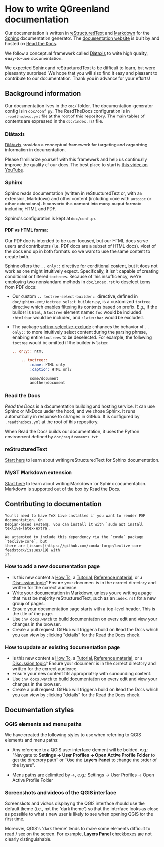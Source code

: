 # How to write QGreenland documentation

Our documentation is written in
[reStructuredText](https://docutils.sourceforge.io/rst.html) and
[Markdown](https://daringfireball.net/projects/markdown/) for the
[Sphinx](https://www.sphinx-doc.org/en/master/) documentation generator. The
[documentation website](https://qgreenland.readthedocs.io/) is built by and hosted on
[Read the Docs](https://readthedocs.org/).

We follow a conceptual framework called [Diátaxis](https://diataxis.fr/) to
write high quality, easy-to-use documentation.

We expected Sphinx and reStructuredText to be difficult to learn, but were
pleasantly surprised. We hope that you will also find it easy and pleasant to
contribute to our documentation. Thank you in advance for your efforts!


## Background information

Our documentation lives in the `doc/` folder. The documentation-generator
config is in `doc/conf.py`. The ReadTheDocs configuration is in
`.readthedocs.yml` file at the root of this repository. The main tables of
contents are expressed in the `doc/index.rst` file.


### Diátaxis

[Diátaxis](https://diataxis.fr/) provides a conceptual framework for targeting
and organizing information in documentation.

Please familiarize yourself with this framework and help us continually improve
the quality of our docs. The best place to start is [this video on
YouTube](https://www.youtube.com/watch?v=t4vKPhjcMZg).


### Sphinx

Sphinx reads documentation (written in reStructuredText or, with an extension, Markdown)
and other content (including code with `autodoc` or other extensions). It converts this
content into many output formats including HTML and PDF.

Sphinx's configuration is kept at `doc/conf.py`.


#### PDF vs HTML format

Our PDF doc is intended to be user-focused, but our HTML docs serve users and
contributors (i.e. PDF docs are a subset of HTML docs). Most of the docs end up in both
formats, so we want to use the same content to create both.

Sphinx offers the `.. only::` directive for conditional content, but it does not work as
one might intuitively expect. Specifically, it isn't capable of creating conditional or
filtered `toctrees`. Because of this insufficiency, we're employing two nonstandard
methods in `doc/index.rst` to deselect items from PDF docs:

* Our custom `.. toctree-select-builder::` directive, defined in
  `doc/sphinx-ext/toctree_select_builder.py`, is a customized `toctree` directive which
  enables filtering its contents based on prefix. E.g., if the builder is `html`, a
  `toctree` element named `foo` would be included, `:html:bar` would be included, and
  `:latex:baz` would be excluded.
* The package
  [sphinx-selective-exclude](https://pypi.org/project/sphinx-selective-exclude/)
  enhances the behavior of `.. only::` to more intuitively select content during the
  parsing phrase, enabling entire `toctrees` to be deselected. For example, the
  following `toctree` would be omitted if the builder is `latex`:

  ```rst
  .. only:: html

      .. toctree::
          :name: HTML only
          :caption: HTML only

          some/document
          another/document
  ```


### Read the Docs

_Read the Docs_ is a documentation building and hosting service. It can use
Sphinx or MkDocs under the hood, and we chose Sphinx. It runs automatically in
response to changes in GitHub. It is configured by `.readthedocs.yml` at the
root of this repository.

When Read the Docs builds our documentation, it uses the Python environment
defined by `doc/requirements.txt`.


### reStructuredText

[Start
here](https://www.sphinx-doc.org/en/master/usage/restructuredtext/basics.html)
to learn about writing reStructuredText for Sphinx documentation.


### MyST Markdown extension

[Start here](https://myst-parser.readthedocs.io) to learn about writing
Markdown for Sphinx documentation. Markdown is supported out of the box by Read
the Docs.


## Contributing to documentation

```{attention}
You'll need to have TeX Live installed if you want to render PDF documentation. On
Debian-based systems, you can install it with `sudo apt install texlive-latex-extra`.

We attempted to include this dependency via the `conda` package `texlive-core`, but
there are [issues](https://github.com/conda-forge/texlive-core-feedstock/issues/19) with
it.
```

### How to add a new documentation page

* Is this new content a [How To](https://diataxis.fr/how-to-guides/), a
  [Tutorial](https://diataxis.fr/tutorials/), [Reference
  material](https://diataxis.fr/reference/), or a [Discussion
  topic](https://diataxis.fr/explanation/)? Ensure your document is in the
  correct directory and written for the correct audience.
* Write your documentation in Markdown, unless you're writing a page that must
  be majority reStructuredText, such as an `index.rst` for a new group of pages.
* Ensure your documentation page starts with a top-level header. This is the
  title of the page.
* Use `inv docs.watch` to build documentation on every edit and view your
  changes in the browser.
* Create a pull request. GitHub will trigger a build on Read the Docs which you
  can view by clicking "details" for the Read the Docs check.


### How to update an existing documentation page

* Is this new content a [How To](https://diataxis.fr/how-to-guides/), a
  [Tutorial](https://diataxis.fr/tutorials/), [Reference
  material](https://diataxis.fr/reference/), or a [Discussion
  topic](https://diataxis.fr/explanation/)? Ensure your document is in the
  correct directory and written for the correct audience.
* Ensure your new content fits appropriately with surrounding content.
* Use `inv docs.watch` to build documentation on every edit and view your
  changes in the browser.
* Create a pull request. GitHub will trigger a build on Read the Docs which you
  can view by clicking "details" for the Read the Docs check.


## Documentation styles

### QGIS elements and menu paths

We have created the following styles to use when referring to QGIS elements and menu paths:
* Any reference to a QGIS user interface element will be bolded. e.g.: "Navigate to 
  **Settings -> User Profiles -> Open Active Profile Folder** to get the directory path" or 
  "Use the **Layers Panel** to change the order of the layers".

* Menu paths are delimited by ->, e.g.: Settings -> User Profiles -> Open Active Profile Folder

### Screenshots and videos of the QGIS interface

Screenshots and videos displaying the QGIS interface should use the default
theme (i.e., not the 'dark theme') so that the interface looks as close as
possible to what a new user is likely to see when opening QGIS for the first
time.

Moreover, QGIS's 'dark theme' tends to make some elements difficult to read /
see on the screen. For example, **Layers Panel** checkboxes are not clearly
distinguishable.
